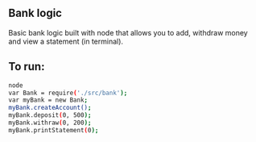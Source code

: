 ## Bank logic

Basic bank logic built with node that allows you to add, withdraw money and view a statement (in terminal).

## To run:

```bash
node
var Bank = require('./src/bank');
var myBank = new Bank;
myBank.createAccount();
myBank.deposit(0, 500);
myBank.withraw(0, 200);
myBank.printStatement(0);
```
